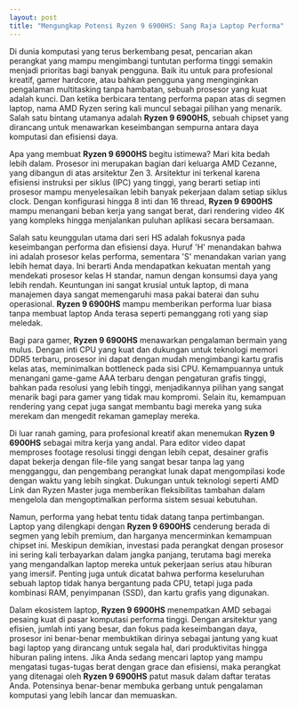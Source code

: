 ```yaml
---
layout: post
title: "Mengungkap Potensi Ryzen 9 6900HS: Sang Raja Laptop Performa"
---
```


Di dunia komputasi yang terus berkembang pesat, pencarian akan perangkat yang mampu mengimbangi tuntutan performa tinggi semakin menjadi prioritas bagi banyak pengguna. Baik itu untuk para profesional kreatif, gamer hardcore, atau bahkan pengguna yang menginginkan pengalaman multitasking tanpa hambatan, sebuah prosesor yang kuat adalah kunci. Dan ketika berbicara tentang performa papan atas di segmen laptop, nama AMD Ryzen sering kali muncul sebagai pilihan yang menarik. Salah satu bintang utamanya adalah **Ryzen 9 6900HS**, sebuah chipset yang dirancang untuk menawarkan keseimbangan sempurna antara daya komputasi dan efisiensi daya.

Apa yang membuat **Ryzen 9 6900HS** begitu istimewa? Mari kita bedah lebih dalam. Prosesor ini merupakan bagian dari keluarga AMD Cezanne, yang dibangun di atas arsitektur Zen 3. Arsitektur ini terkenal karena efisiensi instruksi per siklus (IPC) yang tinggi, yang berarti setiap inti prosesor mampu menyelesaikan lebih banyak pekerjaan dalam setiap siklus clock. Dengan konfigurasi hingga 8 inti dan 16 thread, **Ryzen 9 6900HS** mampu menangani beban kerja yang sangat berat, dari rendering video 4K yang kompleks hingga menjalankan puluhan aplikasi secara bersamaan.

Salah satu keunggulan utama dari seri HS adalah fokusnya pada keseimbangan performa dan efisiensi daya. Huruf 'H' menandakan bahwa ini adalah prosesor kelas performa, sementara 'S' menandakan varian yang lebih hemat daya. Ini berarti Anda mendapatkan kekuatan mentah yang mendekati prosesor kelas H standar, namun dengan konsumsi daya yang lebih rendah. Keuntungan ini sangat krusial untuk laptop, di mana manajemen daya sangat memengaruhi masa pakai baterai dan suhu operasional. **Ryzen 9 6900HS** mampu memberikan performa luar biasa tanpa membuat laptop Anda terasa seperti pemanggang roti yang siap meledak.

Bagi para gamer, **Ryzen 9 6900HS** menawarkan pengalaman bermain yang mulus. Dengan inti CPU yang kuat dan dukungan untuk teknologi memori DDR5 terbaru, prosesor ini dapat dengan mudah mengimbangi kartu grafis kelas atas, meminimalkan bottleneck pada sisi CPU. Kemampuannya untuk menangani game-game AAA terbaru dengan pengaturan grafis tinggi, bahkan pada resolusi yang lebih tinggi, menjadikannya pilihan yang sangat menarik bagi para gamer yang tidak mau kompromi. Selain itu, kemampuan rendering yang cepat juga sangat membantu bagi mereka yang suka merekam dan mengedit rekaman gameplay mereka.

Di luar ranah gaming, para profesional kreatif akan menemukan **Ryzen 9 6900HS** sebagai mitra kerja yang andal. Para editor video dapat memproses footage resolusi tinggi dengan lebih cepat, desainer grafis dapat bekerja dengan file-file yang sangat besar tanpa lag yang mengganggu, dan pengembang perangkat lunak dapat mengompilasi kode dengan waktu yang lebih singkat. Dukungan untuk teknologi seperti AMD Link dan Ryzen Master juga memberikan fleksibilitas tambahan dalam mengelola dan mengoptimalkan performa sistem sesuai kebutuhan.

Namun, performa yang hebat tentu tidak datang tanpa pertimbangan. Laptop yang dilengkapi dengan **Ryzen 9 6900HS** cenderung berada di segmen yang lebih premium, dan harganya mencerminkan kemampuan chipset ini. Meskipun demikian, investasi pada perangkat dengan prosesor ini sering kali terbayarkan dalam jangka panjang, terutama bagi mereka yang mengandalkan laptop mereka untuk pekerjaan serius atau hiburan yang imersif. Penting juga untuk dicatat bahwa performa keseluruhan sebuah laptop tidak hanya bergantung pada CPU, tetapi juga pada kombinasi RAM, penyimpanan (SSD), dan kartu grafis yang digunakan.

Dalam ekosistem laptop, **Ryzen 9 6900HS** menempatkan AMD sebagai pesaing kuat di pasar komputasi performa tinggi. Dengan arsitektur yang efisien, jumlah inti yang besar, dan fokus pada keseimbangan daya, prosesor ini benar-benar membuktikan dirinya sebagai jantung yang kuat bagi laptop yang dirancang untuk segala hal, dari produktivitas hingga hiburan paling intens. Jika Anda sedang mencari laptop yang mampu mengatasi tugas-tugas berat dengan grace dan efisiensi, maka perangkat yang ditenagai oleh **Ryzen 9 6900HS** patut masuk dalam daftar teratas Anda. Potensinya benar-benar membuka gerbang untuk pengalaman komputasi yang lebih lancar dan memuaskan.
